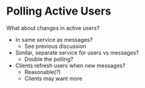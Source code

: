 # Polling Active Users

What about changes in active users?
- In same service as messages?
  - See previous discussion
- Similar, separate service for users vs messages?
  - Double the polling?
- Clients refresh users when new messages?
  - Reasonable(?)
  - Clients may want more

